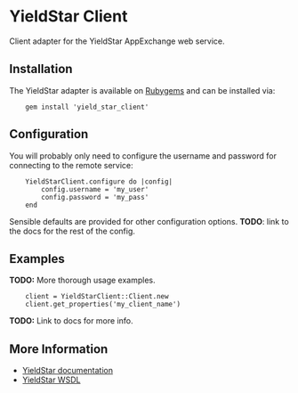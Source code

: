 # YieldStar Client #

Client adapter for the YieldStar AppExchange web service.

## Installation ##

The YieldStar adapter is available on [Rubygems][rubygems] and can be installed via:

        gem install 'yield_star_client'

## Configuration ##

You will probably only need to configure the username and password for connecting to the remote service:

        YieldStarClient.configure do |config|
            config.username = 'my_user'
            config.password = 'my_pass'
        end

Sensible defaults are provided for other configuration options. **TODO**: link to the docs for the rest of the config.

## Examples ##

**TODO:** More thorough usage examples.

        client = YieldStarClient::Client.new
        client.get_properties('my_client_name')

**TODO:** Link to docs for more info.

## More Information ##

* [YieldStar documentation][yieldstar-docs]
* [YieldStar WSDL][yieldstar-wsdl]

 [rubygems]: http://rubygems.org/gems/yield_star_client
 [yieldstar-docs]: http://rmsws.yieldstar.com/rmsws/doc/AppExchange/index.html
 [yieldstar-wsdl]: http://rmsws.yieldstar.com/rmsws/AppExchange?wsdl
